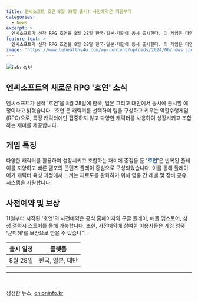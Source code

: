 ```yaml
---
title: 엔씨소프트 호연 8월 28일 출시! 사전예약은 지금부터
categories:
  - News
excerpt: >
  엔씨소프트가 신작 RPG 호연을 8월 28일 한국·일본·대만에 동시 출시한다. 이 게임은 다양한 캐릭터를 조합해 팀을 구성하는데 중점을 두고, 반복된 플레이를 지양하고 빠른 템포의 콘텐츠 플레이를 제공한다. 또한, 영웅 간 레벨 및 장비 공유 시스템을 지원하여 피로도를 완화한다고 한다. 호연의 사전예약은 이미 11일부터 시작되었으며, 참여자들은 게임 영웅 군마혜를 보상으로 받을 수 있다. 게임을 기다리는 이들에게 기대를 높이는 소식이다.
feature_text: >
  엔씨소프트가 신작 RPG 호연을 8월 28일 한국·일본·대만에 동시 출시한다. 이 게임은 다양한 캐릭터를 조합해 팀을 구성하는데 중점을 두고, 반복된 플레이를 지양하고 빠른 템포의 콘텐츠 플레이를 제공한다. 또한, 영웅 간 레벨 및 장비 공유 시스템을 지원하여 피로도를 완화한다고 한다. 호연의 사전예약은 이미 11일부터 시작되었으며, 참여자들은 게임 영웅 군마혜를 보상으로 받을 수 있다. 게임을 기다리는 이들에게 기대를 높이는 소식이다.
image: 'https://www.behealthy4u.com/wp-content/uploads/2024/06/news.jpg'
---
```


<p><img src="https://www.behealthy4u.com/wp-content/uploads/2024/06/news.jpg" alt="info 속보" /></p>

<h2>엔씨소프트의 새로운 RPG '호연' 소식</h2>

<p data-ke-size="size16">엔씨소프트가 신작 '호연'을 8월 28일에 한국, 일본 그리고 대만에서 동시에 출시할 예정이라고 밝혔습니다. '호연'은 캐릭터를 선택하여 팀을 구성하고 키우는 역할수행게임(RPG)으로, 특정 캐릭터에만 집중하지 않고 다양한 캐릭터를 사용하여 성장시키고 조합하는 재미를 제공합니다.</p>

<h2 data-ke-size="size26">게임 특징</h2>

<p>다양한 캐릭터를 활용하여 성장시키고 조합하는 재미에 중점을 둔 <b><span style="color: #1a5490;">'호연'</span></b>은 반복된 플레이를 지양하고 빠른 템포의 콘텐츠 플레이 중심으로 구성되었습니다. 이를 통해 플레이어가 캐릭터 육성 과정에서 느끼는 피로도를 완화하기 위해 영웅 간 레벨 및 장비 공유 시스템을 지원합니다.</p>

<h2 data-ke-size="size26">사전예약 및 보상</h2>

<p>11일부터 시작된 '호연'의 사전예약은 공식 홈페이지와 구글 플레이, 애플 앱스토어, 삼성 갤럭시 스토어를 통해 가능합니다. 또한, 사전예약에 참여한 이용자들은 게임 영웅 '군마혜'를 보상으로 받을 수 있습니다.</p>

<table>
    <thead>
        <tr>
            <th style="text-align: center;">출시 일정</th>
            <th style="text-align: center;">플랫폼</th>
        </tr>
    </thead>
    <tbody>
        <tr>
            <td style="text-align: center;">8월 28일</td>
            <td style="text-align: center;">한국, 일본, 대만</td>
        </tr>
    </tbody>
</table>

<hr>

<p data-ke-size="size16">&nbsp;</p>
생생한 뉴스, <a href="https://onioninfo.kr" rel="dofollow">onioninfo.kr</a>


